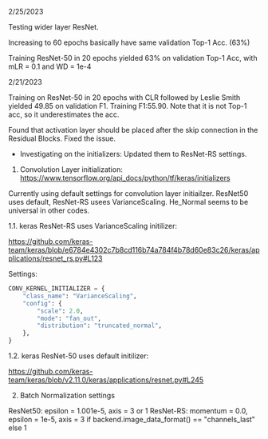 2/25/2023

Testing wider layer ResNet.

Increasing to 60 epochs basically have same validation Top-1 Acc. (63%)

Training ResNet-50 in 20 epochs yielded 63% on validation Top-1 Acc, with mLR = 0.1 and WD = 1e-4


2/21/2023

Training on ResNet-50 in 20 epochs with CLR followed by Leslie Smith yielded 49.85 on validation F1. Training F1:55.90. Note that it is not Top-1 acc, so it underestimates the acc. 

Found that activation layer should be placed after the skip connection in the Residual Blocks. Fixed the issue.

- Investigating on the initializers: Updated them to ResNet-RS settings.

1. Convolution Layer initialization: https://www.tensorflow.org/api_docs/python/tf/keras/initializers

Currently using default settings for convolution layer initiailzer. ResNet50 uses default, ResNet-RS usees VarianceScaling. He_Normal seems to be universal in other codes.

1.1. keras ResNet-RS uses VarianceScaling initilizer:

https://github.com/keras-team/keras/blob/e6784e4302c7b8cd116b74a784f4b78d60e83c26/keras/applications/resnet_rs.py#L123

Settings:
```python
CONV_KERNEL_INITIALIZER = {
    "class_name": "VarianceScaling",
    "config": {
        "scale": 2.0,
        "mode": "fan_out",
        "distribution": "truncated_normal",
    },
}
```
1.2. keras ResNet-50 uses default initilizer:

https://github.com/keras-team/keras/blob/v2.11.0/keras/applications/resnet.py#L245

2. Batch Normalization settings

ResNet50:
epsilon = 1.001e-5,
axis = 3 or 1 
ResNet-RS:
momentum = 0.0,
epsilon = 1e-5,
axis = 3 if backend.image_data_format() == "channels_last" else 1



